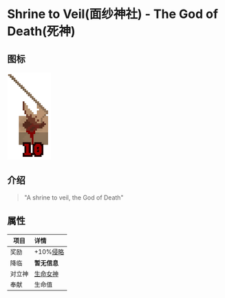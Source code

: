 # Shrine to Veil(面纱神社) - The God of Death(死神)

## 图标

![Shrine to Veil](assetes/shrines/Veil.png)

## 介绍

> "A shrine to veil, the God of Death"


## 属性

| 项目 | 详情 |
| --- | :---
| 奖励 | +10%[侵略](?file=002-属性/03-侵略 "侵略")
| 降临 | **暂无信息**
| 对立神 | [生命女神](?file=005-神社/010-生命女神 "生命女神")
| 奉献 | 生命值
